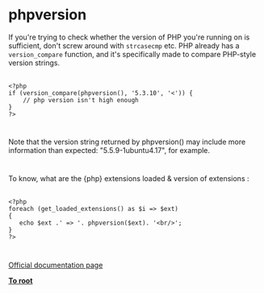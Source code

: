 # phpversion



If you&apos;re trying to check whether the version of PHP you&apos;re running on is sufficient, don&apos;t screw around with `strcasecmp` etc.  PHP already has a `version_compare` function, and it&apos;s specifically made to compare PHP-style version strings.<br><br>

```
<?php
if (version_compare(phpversion(), '5.3.10', '<')) {
    // php version isn't high enough
}
?>
```
  

#

Note that the version string returned by phpversion() may include more information than expected: "5.5.9-1ubuntu4.17", for example.  

#

To know, what are the {php} extensions loaded &amp; version of extensions :<br><br>

```
<?php
foreach (get_loaded_extensions() as $i => $ext)
{
   echo $ext .' => '. phpversion($ext). '<br/>';
}
?>
```
  

#

[Official documentation page](https://www.php.net/manual/en/function.phpversion.php)

**[To root](/README.md)**